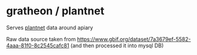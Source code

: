# gratheon / plantnet
Serves [plantnet](https://plantnet.org/en/) data around apiary

Raw data source taken from https://www.gbif.org/dataset/7a3679ef-5582-4aaa-81f0-8c2545cafc81
(and then processed it into mysql DB)
